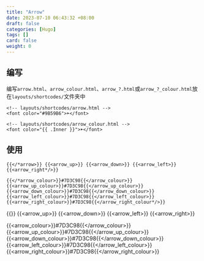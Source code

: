 ```yaml
---
title: "Arrow"
date: 2023-07-10 06:43:32 +08:00
draft: false
categories: [Hugo]
tags: []
card: false
weight: 0
---
```


## 编写

编写`arrow.html`、`arrow_colour.html`、`arrow_?.html`或`arrow_?_colour.html`放在`layouts/shortcodes/`文件夹中

```
<!-- layouts/shortcodes/arrow.html -->
<font color="#9B59B6">➤</font>
```

```
<!-- layouts/shortcodes/arrow_colour.html -->
<font color="{{ .Inner }}">➤</font>
```

## 使用

```
{{</*arrow>}} {{<arrow_up>}} {{<arrow_down>}} {{<arrow_left>}} {{<arrow_right*/>}}

{{</*arrow_colour>}}#7D3C98{{</arrow_colour>}} {{<arrow_up_colour>}}#7D3C98{{</arrow_up_colour>}} {{<arrow_down_colour>}}#7D3C98{{</arrow_down_colour>}} {{<arrow_left_colour>}}#7D3C98{{</arrow_left_colour>}} {{<arrow_right_colour>}}#7D3C98{{</arrow_right_colour*/>}}
```

{{<arrow>}} {{<arrow_up>}} {{<arrow_down>}} {{<arrow_left>}} {{<arrow_right>}}

{{<arrow_colour>}}#7D3C98{{</arrow_colour>}} {{<arrow_up_colour>}}#7D3C98{{</arrow_up_colour>}} {{<arrow_down_colour>}}#7D3C98{{</arrow_down_colour>}} {{<arrow_left_colour>}}#7D3C98{{</arrow_left_colour>}} {{<arrow_right_colour>}}#7D3C98{{</arrow_right_colour>}}

